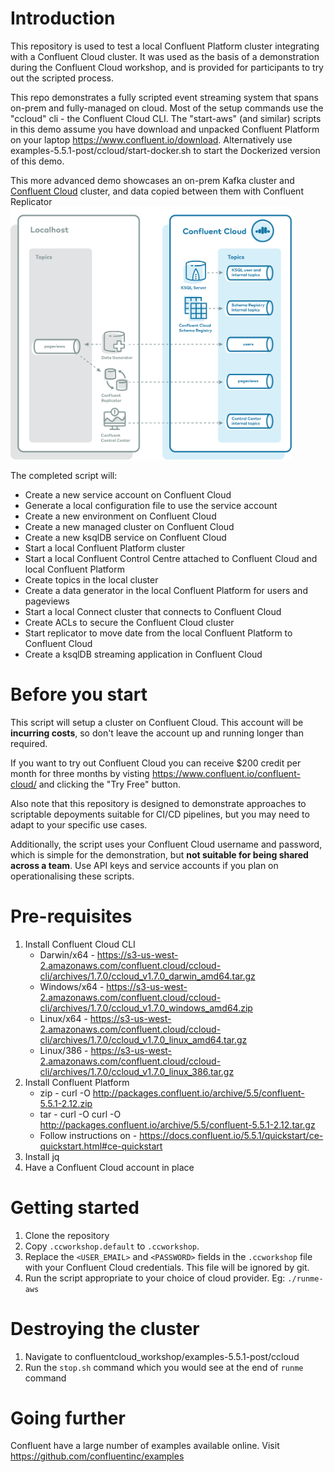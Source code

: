 # Introduction
This repository is used to test a local Confluent Platform cluster integrating with a Confluent Cloud cluster. It was used as the basis of a demonstration during the Confluent Cloud workshop, and is provided for participants to try out the scripted process.

This repo demonstrates a fully scripted event streaming system that spans on-prem and fully-managed on cloud. Most of the setup commands use the "ccloud" cli - the Confluent Cloud CLI. The "start-aws" (and similar) scripts in this demo assume you have download and unpacked Confluent Platform on your laptop https://www.confluent.io/download. Alternatively use examples-5.5.1-post/ccloud/start-docker.sh to start the Dockerized version of this demo.

This more advanced demo showcases an on-prem Kafka cluster and [Confluent Cloud](https://www.confluent.io/confluent-cloud/?utm_source=github&utm_medium=demo&utm_campaign=ch.examples_type.community_content.top) cluster, and data copied between them with Confluent Replicator <br><img src="examples-5.5.1-post/ccloud/docs/images/services-in-cloud.jpg" width="450">

The completed script will:

* Create a new service account on Confluent Cloud
* Generate a local configuration file to use the service account
* Create a new environment on Confluent Cloud
* Create a new managed cluster on Confluent Cloud
* Create a new ksqlDB service on Confluent Cloud
* Start a local Confluent Platform cluster
* Start a local Confluent Control Centre attached to Confluent Cloud and local Confluent Platform
* Create topics in the local cluster
* Create a data generator in the local Confluent Platform for users and pageviews
* Start a local Connect cluster that connects to Confluent Cloud
* Create ACLs to secure the Confluent Cloud cluster
* Start replicator to move date from the local Confluent Platform to Confluent Cloud
* Create a ksqlDB streaming application in Confluent Cloud

# Before you start
This script will setup a cluster on Confluent Cloud. This account will be **incurring costs**, so don't leave the account up and running longer than required.

If you want to try out Confluent Cloud you can receive $200 credit per month for three months by visting https://www.confluent.io/confluent-cloud/ and clicking the "Try Free" button.

Also note that this repository is designed to demonstrate approaches to scriptable depoyments suitable for CI/CD pipelines, but you may need to adapt to your specific use cases.

Additionally, the script uses your Confluent Cloud username and password, which is simple for the demonstration, but **not suitable for being shared across a team**. Use API keys and service accounts if you plan on operationalising these scripts.

# Pre-requisites
1. Install Confluent Cloud CLI
   * Darwin/x64 - https://s3-us-west-2.amazonaws.com/confluent.cloud/ccloud-cli/archives/1.7.0/ccloud_v1.7.0_darwin_amd64.tar.gz 
   * Windows/x64 - https://s3-us-west-2.amazonaws.com/confluent.cloud/ccloud-cli/archives/1.7.0/ccloud_v1.7.0_windows_amd64.zip
   * Linux/x64 - https://s3-us-west-2.amazonaws.com/confluent.cloud/ccloud-cli/archives/1.7.0/ccloud_v1.7.0_linux_amd64.tar.gz
   * Linux/386 - https://s3-us-west-2.amazonaws.com/confluent.cloud/ccloud-cli/archives/1.7.0/ccloud_v1.7.0_linux_386.tar.gz
2. Install Confluent Platform
   * zip - curl -O http://packages.confluent.io/archive/5.5/confluent-5.5.1-2.12.zip
   * tar - curl -O curl -O http://packages.confluent.io/archive/5.5/confluent-5.5.1-2.12.tar.gz
   * Follow instructions on - https://docs.confluent.io/5.5.1/quickstart/ce-quickstart.html#ce-quickstart
3. Install jq
4. Have a Confluent Cloud account in place

# Getting started
1. Clone the repository
2. Copy `.ccworkshop.default` to `.ccworkshop`. 
3. Replace the `<USER_EMAIL>` and `<PASSWORD>` fields in the `.ccworkshop` file with your Confluent Cloud credentials. This file will be ignored by git.
4. Run the script appropriate to your choice of cloud provider. Eg: `./runme-aws`

# Destroying the cluster
1. Navigate to confluentcloud_workshop/examples-5.5.1-post/ccloud
2. Run the `stop.sh` command which you would see at the end of `runme` command

# Going further
Confluent have a large number of examples available online. Visit https://github.com/confluentinc/examples
